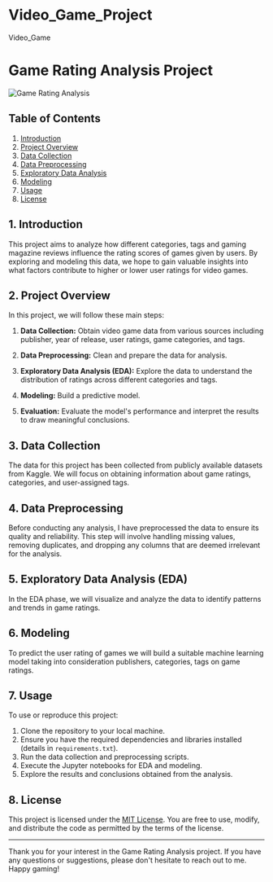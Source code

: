 # Video_Game_Project
Video_Game

# Game Rating Analysis Project

![Game Rating Analysis](https://your-game-project-url.com/images/game_rating_analysis.png)

## Table of Contents

1. [Introduction](#introduction)
2. [Project Overview](#project-overview)
3. [Data Collection](#data-collection)
4. [Data Preprocessing](#data-preprocessing)
5. [Exploratory Data Analysis](#exploratory-data-analysis)
6. [Modeling](#modeling)
7. [Usage](#usage)
8. [License](#license)

## 1. Introduction

This project aims to analyze how different categories, tags and gaming magazine reviews influence the rating scores of games given by users. By exploring and modeling this data, we hope to gain valuable insights into what factors contribute to higher or lower user ratings for video games.

## 2. Project Overview

In this project, we will follow these main steps:

1. **Data Collection:** Obtain video game data from various sources including publisher, year of release, user ratings, game categories, and tags.

2. **Data Preprocessing:** Clean and prepare the data for analysis.

3. **Exploratory Data Analysis (EDA):** Explore the data to understand the distribution of ratings across different categories and tags.

4. **Modeling:** Build a predictive model.

5. **Evaluation:** Evaluate the model's performance and interpret the results to draw meaningful conclusions.

## 3. Data Collection

The data for this project has been collected from publicly available datasets from Kaggle. We will focus on obtaining information about game ratings, categories, and user-assigned tags.

## 4. Data Preprocessing

Before conducting any analysis, I have preprocessed the data to ensure its quality and reliability. This step will involve handling missing values, removing duplicates, and dropping any columns that are deemed irrelevant for the analysis.

## 5. Exploratory Data Analysis (EDA)

In the EDA phase, we will visualize and analyze the data to identify patterns and trends in game ratings.

## 6. Modeling

To predict the user rating of games we will build a suitable machine learning model taking into consideration publishers, categories, tags on game ratings. 

## 7. Usage

To use or reproduce this project:

1. Clone the repository to your local machine.
2. Ensure you have the required dependencies and libraries installed (details in `requirements.txt`).
3. Run the data collection and preprocessing scripts.
4. Execute the Jupyter notebooks for EDA and modeling.
5. Explore the results and conclusions obtained from the analysis.

## 8. License

This project is licensed under the [MIT License](LICENSE). You are free to use, modify, and distribute the code as permitted by the terms of the license.

---

Thank you for your interest in the Game Rating Analysis project. If you have any questions or suggestions, please don't hesitate to reach out to me. 
Happy gaming!
